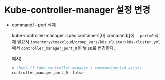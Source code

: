 # Kube-controller-manager 설정 변경 

- command/--port 삭제 

    kube-controller-manager .spec.containers[0].command[]에 `--port=0` 삭제 필요시 
    `inventory/tmaxcloud/group_vars/k8s_cluster/k8s-cluster.yml`에서 `controller_manager_port_0`을 false로 변경한다. 

    예시)

    ```bash
    # check if kube-controller-manager's command/port=0 exists
    controller_manager_port_0: false
    ```

